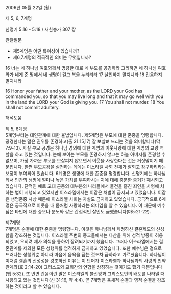 2006년 05월 22일 (월)

제 5, 6, 7계명



신명기 5:16 - 5:18 / 새찬송가 307 장


관찰질문
- 제5계명은 어떤 특이성이 있습니까?
- 제6,7계명의 적극적인 의미는 무엇입니까? 

16 너는 네 하나님 여호와께서 명령한 대로 네 부모를 공경하라 그리하면 네 하나님 여호와가 네게 준 땅에서 네 생명이 길고 복을 누리리라 17 살인하지 말지니라 18 간음하지 말지니라 

16  Honor your father and your mother, as the LORD your God has commanded you, so that you may live long and that it may go well with you in the land the LORD your God is giving you. 17  You shall not murder. 18 You shall not commit adultery.

해석도움





제 5, 6계명  
5계명부터는 대인관계에 대한 율법입니다. 제5계명은 부모에 대한 존중을 명령합니다. 공경한다는 말은 권위를 존경하고(출 21:15,17) 잘 보살펴 드리는 것을 의미합니다(막 7:9-13). 사실 부모 공경은 하나님 경외에 대한 계명과 이웃사랑에 대한 계명의 교량 역할을 하고 있는 것입니다. 눈에 보이는 부모를 존경하지 않고는 하늘 아버지를 존경할 수 없으며, 가장 가까운 부모를 보살피지 않으면서 이웃을 사랑한다는 것은 거짓말이기 때문입니다. 한편 부모공경을 실천하는 데에는 이스라엘 사회 전체가 잘되고 장구하리라는 보장이 부여되어 있습니다. 6계명은 생명에 대한 존중을 명령합니다. 신명기에는 하나님께서 인간의 생명에 얼마나 높은 가치를 부여하시는 지에 대해 충분한 증거가 제시되고 있습니다. 단적인 예로 고대 근동의 대부분의 나라들에서 물건을 훔친 죄인을 사형에 처하는 법이 시행되고 있었지만 이스라엘에서는 이같은 처벌이 금지되고 있었습니다. 이같은 생명존중 사상 때문에 이스라엘 사회는 자살도 금지하고 있었습니다. 궁극적으로 6계명은 궁극적으로 이웃을 내 몸처럼 사랑하라는 의미임을 알 수 있습니다. 이 때문에 예수님은 타인에 대한 증오나 분노와 같은 간접적인 살인도 금했습니다(마5:21-22).  

제7계명  
7계명은 순결에 대한 존중을 명령합니다. 이것은 하나님께서 제정하신 결혼제도의 신성함을 강조하는 것입니다. 이스라엘 주변의 종교들에서는 다산을 위해 성적 방종이 허용되었고, 오히려 제사 의식을 통하여 장려되기까지 했습니다. 그러나 이스라엘에서는 결혼관계를 제외한 모든 성행위를 엄격하게 금지하고 있었습니다. 또한 예수님은 겉으로 드러나는 성행위뿐 아니라 마음에 음욕을 품는 것조차 금하라고 가르쳤습니다. 하나님이 이처럼 결혼의 신성성을 강조하신 이유는 이 단어가 이스라엘과 하나님과의 사랑의 언약관계와(호 2:14-20) 그리스도와 교회간의 연합을 상징하는 것이기도 했기 때문입니다(엡 5:32). 또 반면 간음이란 말은 이스라엘의 불신앙과 그리스도인의 배도를 나타낼 때 사용되고 있는 것입니다(신 31:16, 약 4:4). 곧 7계명은 육체적 순결과 영적 순결을 강조하는 것이라고 할 수 있습니다.